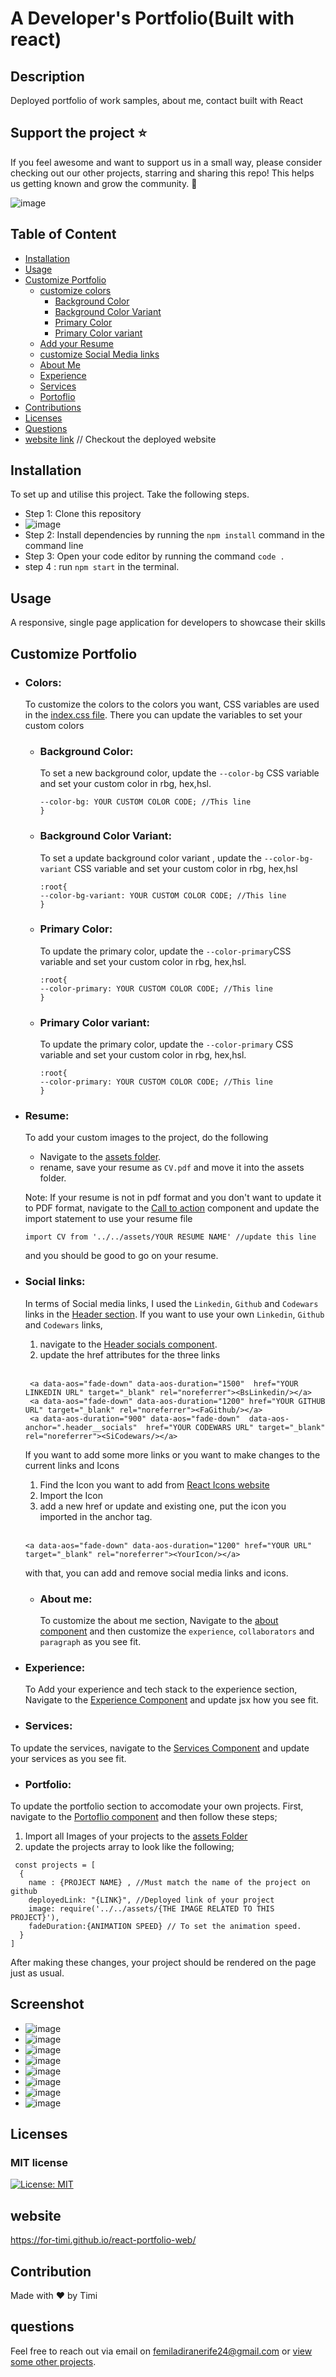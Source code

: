 # A Developer's Portfolio(Built with react)

## Description
Deployed portfolio of work samples, about me, contact built with React

## Support the project ⭐
If you feel awesome and want to support us in a small way, please consider checking out our other projects, starring and sharing this repo! This helps us getting known and grow the community. 🙏
 
![image](https://raw.githubusercontent.com/lusaxweb/vuesax/master/public/github-vuesax-star.gif)

    
## Table of Content
- [Installation](#installation)
- [Usage](#usage)
- [Customize Portfolio](#customize-portfolio)
  - [customize colors](#colors)
    - [Background Color](#background-color-)
    - [Background Color Variant](#primary-color-variant-)
    - [Primary Color](#primary-color)
    - [ Primary Color variant](#primary-color-variant-)
  - [Add your Resume](#resume)
  - [customize Social Media links](#social-links)
  - [About Me](#about-me)
  - [Experience](#experience)
  - [Services](#services)
  - [Portoflio](#portfolio)
- [Contributions](#contribution)
- [Licenses](#licenses)
- [Questions](#questions)
- [website link](https://for-timi.github.io/react-portfolio-web/) // Checkout the deployed website 
    
        
## Installation
To set up and utilise this project. Take the following steps.

- Step 1: Clone this repository
- ![image](https://user-images.githubusercontent.com/104241247/209482930-7be4f3e2-c9eb-41e3-a6de-651cdf77d8a2.png)
- Step 2: Install dependencies by running the ``` npm install ``` command in the command line
- Step 3: Open your code editor by running the command ``` code . ```
- step 4 : run ``` npm start ``` in the terminal.

    
## Usage
A responsive, single page application for developers to showcase their skills

## Customize Portfolio
- ### Colors:
  To customize the colors to the colors you want, CSS variables are used in the [index.css file](https://github.com/FOR-TIMI/react-portfolio-web/blob/main/src/index.css). There you can update the variables to set your custom colors
   - ### Background Color: <br>
      To set a new background color, update the `--color-bg` CSS variable and set your custom color in rbg, hex,hsl.
     ```:root{
     --color-bg: YOUR CUSTOM COLOR CODE; //This line
     }
      ```
   - ### Background Color Variant: <br>
        To set a update background color variant , update the `--color-bg-variant` CSS variable and set your custom color in rbg, hex,hsl
     ```
     :root{
     --color-bg-variant: YOUR CUSTOM COLOR CODE; //This line
     }
      ```
   - ### Primary Color:<br>
        To update the primary color, update the  `--color-primary`CSS variable and set your custom color in rbg, hex,hsl.
     ```
     :root{
     --color-primary: YOUR CUSTOM COLOR CODE; //This line
     }
      ```
   - ### Primary Color variant: <br> 
      To update the primary color, update the  `--color-primary` CSS variable and set your custom color in rbg, hex,hsl.
     ```
     :root{
     --color-primary: YOUR CUSTOM COLOR CODE; //This line
     }
      ```
      
- ### Resume:
   To add your custom images to the project, do the following
    - Navigate to the [assets folder](https://github.com/FOR-TIMI/react-portfolio-web/tree/main/src/assets).
    - rename, save your resume as `CV.pdf` and move it into the assets folder.
    
 
    Note: If your resume is not in pdf format and you don't want to update it to PDF format, navigate to the [Call to action](https://github.com/FOR-TIMI/react-portfolio-web/blob/main/src/components/Header/CTA.jsx) component and update the import statement to use your resume file 
    ```
    import CV from '../../assets/YOUR RESUME NAME' //update this line
     ```
     
     and you should be good to go on your resume.
     
- ### Social links: 
     In terms of Social media links, I used the `Linkedin`, `Github` and `Codewars` links in the [Header section](https://github.com/FOR-TIMI/react-portfolio-web/blob/main/src/components/Header/HeaderSocials.jsx).
     If you want to use your own `Linkedin`, `Github` and `Codewars` links, 
     1. navigate to the [Header socials component](https://github.com/FOR-TIMI/react-portfolio-web/blob/main/src/components/Header/HeaderSocials.jsx). 
     2. update the href attributes for the three links <br><br>
      
     
       <a data-aos="fade-down" data-aos-duration="1500"  href="YOUR LINKEDIN URL" target="_blank" rel="noreferrer"><BsLinkedin/></a>
       <a data-aos="fade-down" data-aos-duration="1200" href="YOUR GITHUB URL" target="_blank" rel="noreferrer"><FaGithub/></a>
       <a data-aos-duration="900" data-aos="fade-down"  data-aos-anchor=".header__socials"  href="YOUR CODEWARS URL" target="_blank" rel="noreferrer"><SiCodewars/></a> 
      
      

    If you want to add some more links or you want to make changes to the current links and Icons
    1. Find the Icon you want to add from [React Icons website](https://react-icons.github.io/react-icons/search)
    2. Import the Icon
    3. add a new href or update and existing one, put the icon you imported in the anchor tag. <br> <br>
    
  
      <a data-aos="fade-down" data-aos-duration="1200" href="YOUR URL" target="_blank" rel="noreferrer"><YourIcon/></a>
      
  with that, you can add and remove social media links and icons.
  
  - ### About me:
    To customize the about me section, Navigate to the [about component](https://github.com/FOR-TIMI/react-portfolio-web/blob/main/src/components/About/About.jsx)
    and then customize the `experience`, `collaborators` and `paragraph` as you see fit.
    
 - ### Experience: 
   To Add your experience and tech stack to the experience section, Navigate to the [Experience Component](https://github.com/FOR-TIMI/react-portfolio-web/blob/main/src/components/Experience/Experience.jsx) and update jsx how you see fit.
   
 - ### Services:
  To update the services, navigate to the [Services Component](https://github.com/FOR-TIMI/react-portfolio-web/blob/main/src/components/Services/Services.jsx)
  and update your services as you see fit.
  
 - ### Portfolio:
  To update the portfolio section to accomodate your own projects. First, navigate to the [Portoflio component](https://github.com/FOR-TIMI/react-portfolio-web/blob/main/src/components/Portfolio/Portfolio.jsx) and then follow these steps; 
   1. Import all Images of your projects to the [assets Folder](https://github.com/FOR-TIMI/react-portfolio-web/tree/main/src/assets)
   2. update the projects array to look like the following;
   
     const projects = [ 
      { 
        name : {PROJECT NAME} , //Must match the name of the project on github
        deployedLink: "{LINK}", //Deployed link of your project
        image: require('../../assets/{THE IMAGE RELATED TO THIS PROJECT}'),
        fadeDuration:{ANIMATION SPEED} // To set the animation speed.
      }
    ]
     
  After making these changes, your project should be rendered on the page just as usual.
      
    
  
 
  
  
    
    
    
  


    


## Screenshot
- ![image](https://user-images.githubusercontent.com/104241247/209482825-d7faee08-cc82-4570-bed7-4bb0decf20e7.png)
- ![image](https://user-images.githubusercontent.com/104241247/209482830-6c82850c-d49d-4197-9ec1-3f9b76a728f7.png)
- ![image](https://user-images.githubusercontent.com/104241247/209482835-ac205640-914a-46f4-a17a-28f926925555.png)
- ![image](https://user-images.githubusercontent.com/104241247/209482840-22a66001-d6e5-440c-9581-c432a36815cb.png)
- ![image](https://user-images.githubusercontent.com/104241247/209482843-3159120a-aee1-44aa-aa64-20151b526de9.png)
- ![image](https://user-images.githubusercontent.com/104241247/209482846-058e0c1b-cc2f-4c77-bebf-4b1c4994bff1.png)
- ![image](https://user-images.githubusercontent.com/104241247/209482853-f029c4ae-e7f5-448a-a590-8046632f5ab3.png)
- ![image](https://user-images.githubusercontent.com/104241247/209482862-c68c6184-7b2e-4282-b557-fe3cc6b9c810.png)




## Licenses
### MIT license
[![License: MIT](https://img.shields.io/badge/License-MIT-yellow.svg)](https://opensource.org/licenses/MIT)


## website
https://for-timi.github.io/react-portfolio-web/

## Contribution
Made with ❤️ by Timi

## questions
Feel free to reach out via email on [femiladiranerife24@gmail.com](mailto:femiladiranerife24@gmail.com) or [view some other projects](https://github.com/FOR-TIMI/).
